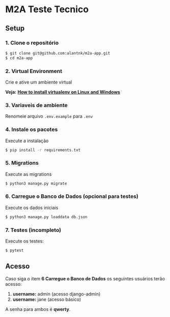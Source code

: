 # M2A Teste Tecnico

## Setup

### 1. Clone o repositório

```bash
$ git clone git@github.com:alantnk/m2a-app.git
$ cd m2a-app
```

### 2. Virtual Environment

Crie e ative um ambiente virtual

**Veja:** [**How to install virtualenv on Linux and Windows**](https://www.geeksforgeeks.org/creating-python-virtual-environment-windows-linux/)

### 3. Variaveis de ambiente

Renomeie arquivo `.env.example` para `.env`

### 4. Instale os pacotes

Execute a instalação

```bash
$ pip install -r requirements.txt
```

### 5. Migrations

Execute as migrations

```bash
$ python3 manage.py migrate
```

### 6. Carregue o Banco de Dados (opcional para testes)

Execute os dados iniciais

```bash
$ python3 manage.py loaddata db.json
```

### 7. Testes (incompleto)

Execute os testes:

```bash
$ pytest
```

## Acesso

Caso siga o item **6 Carregue o Banco de Dados** os seguintes usuários terão acesso:

1. **username:** admin (acesso django-admin)
2. **username:** jane (acesso básico)

A senha para ambos é **qwerty**.
